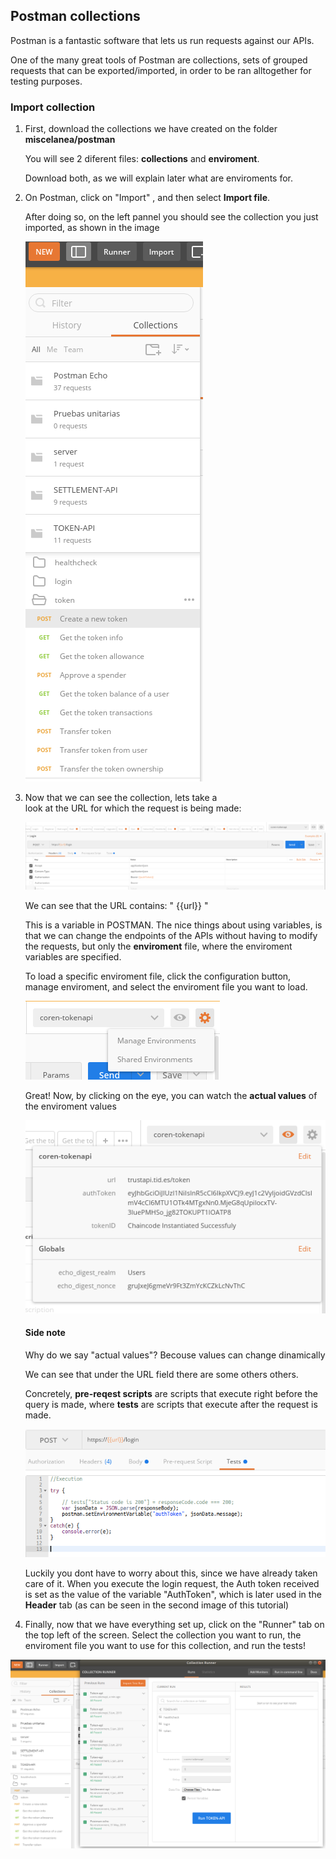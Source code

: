 ## Postman collections

Postman is a fantastic software that lets us run requests against our APIs. 

One of the many great tools of Postman are collections, sets of grouped requests that can be exported/imported, in order to be ran alltogether for testing purposes.


### Import collection

1. First, download the collections we have created on the folder **miscelanea/postman**

   You will see 2 diferent files: **collections** and **enviroment**.  

   Download both, as we will explain later what are enviroments for.




2. On Postman, click on "Import" , and then select **Import file**. 

   After doing so, on the left pannel you should see the collection you just imported, as shown in the image

   ![alt text](images/import.png "Collections") 


3. Now that we can see the collection, lets take a  
    look at the URL for which the request is being made:

    ![alt text](images/enviroment.png "Enviroment variables") 


    We can see that the URL contains: " {{url}} "

    This is a variable in POSTMAN. The nice things about using variables, is that we can change the endpoints of the APIs without having to modify the requests, but only the **enviroment** file, where the enviroment variables are specified. 


    To load a specific enviroment file, click the configuration button, manage enviroment, and select the enviroment file you want to load. 



    ![alt text](images/manage.png "Manage variables") 

    Great! Now, by clicking on the eye, you can watch the **actual values** of the enviroment values

    ![alt text](images/current_enviroment.png "Manage variables")

    #### Side note ####
    Why do we say "actual values"? Becouse values can change dinamically

    We can see that under the URL field there are some others others. 

    Concretely, **pre-reqest scripts** are scripts that execute right before the query is made, where **tests** are scripts that execute after the request is made.

    ![alt text](images/login.png "Manage variables")

    Luckily you dont have to worry about this, since we have already taken care of it.
    When you execute the login request, the Auth token received is set as the value of the variable "AuthToken", which is later used in the **Header** tab (as can be seen in the second image of this tutorial)


4. Finally, now that we have everything set up, click on the "Runner" tab on the top left of the screen. Select the collection you want to run, the enviroment file you want to use for this collection, and run the tests! 

 ![alt text](images/runner.png "Runner")